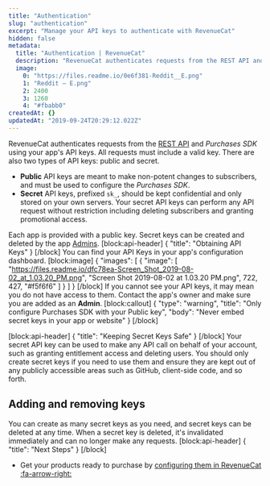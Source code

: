 ```yaml
---
title: "Authentication"
slug: "authentication"
excerpt: "Manage your API keys to authenticate with RevenueCat"
hidden: false
metadata: 
  title: "Authentication | RevenueCat"
  description: "RevenueCat authenticates requests from the REST API and Purchases SDK using your app's API keys. All requests must include a valid key. There are also two types of API keys: public and secret."
  image: 
    0: "https://files.readme.io/0e6f381-Reddit__E.png"
    1: "Reddit – E.png"
    2: 2400
    3: 1260
    4: "#fbabb0"
createdAt: {}
updatedAt: "2019-09-24T20:29:12.022Z"
---
```

RevenueCat authenticates requests from the [REST API](https://docs.revenuecat.com/reference) and *Purchases SDK* using your app's API keys. All requests must include a valid key. There are also two types of API keys: public and secret.

- **Public** API keys are meant to make non-potent changes to subscribers, and must be used to configure the *Purchases SDK*.
- **Secret** API keys, prefixed `sk_`, should be kept confidential and only stored on your own servers. Your secret API keys can perform any API request without restriction including deleting subscribers and granting promotional access.

Each app is provided with a public key. Secret keys can be created and deleted by the app [Admins](doc:collaborators).
[block:api-header]
{
  "title": "Obtaining API Keys"
}
[/block]
You can find your API Keys in your app's configuration dashboard. 
[block:image]
{
  "images": [
    {
      "image": [
        "https://files.readme.io/dfc78ea-Screen_Shot_2019-08-02_at_1.03.20_PM.png",
        "Screen Shot 2019-08-02 at 1.03.20 PM.png",
        722,
        427,
        "#f5f6f6"
      ]
    }
  ]
}
[/block]
If you cannot see your API keys, it may mean you do not have access to them. Contact the app's owner and make sure you are added as an **Admin**.
[block:callout]
{
  "type": "warning",
  "title": "Only configure Purchases SDK with your Public key",
  "body": "Never embed secret keys in your app or website"
}
[/block]

[block:api-header]
{
  "title": "Keeping Secret Keys Safe"
}
[/block]
Your secret API key can be used to make any API call on behalf of your account, such as granting entitlement access and deleting users. You should only create secret keys if you need to use them and ensure they are kept out of any publicly accessible areas such as GitHub, client-side code, and so forth.

## Adding and removing keys
You can create as many secret keys as you need, and secret keys can be deleted at any time. When a secret key is deleted, it's invalidated immediately and can no longer make any requests.
[block:api-header]
{
  "title": "Next Steps"
}
[/block]
* Get your products ready to purchase by [configuring them in RevenueCat :fa-arrow-right: ](doc:entitlements)